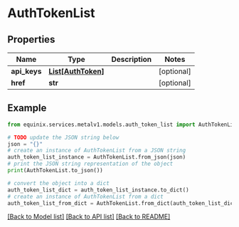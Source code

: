 # AuthTokenList


## Properties

Name | Type | Description | Notes
------------ | ------------- | ------------- | -------------
**api_keys** | [**List[AuthToken]**](AuthToken.md) |  | [optional] 
**href** | **str** |  | [optional] 

## Example

```python
from equinix.services.metalv1.models.auth_token_list import AuthTokenList

# TODO update the JSON string below
json = "{}"
# create an instance of AuthTokenList from a JSON string
auth_token_list_instance = AuthTokenList.from_json(json)
# print the JSON string representation of the object
print(AuthTokenList.to_json())

# convert the object into a dict
auth_token_list_dict = auth_token_list_instance.to_dict()
# create an instance of AuthTokenList from a dict
auth_token_list_from_dict = AuthTokenList.from_dict(auth_token_list_dict)
```
[[Back to Model list]](../README.md#documentation-for-models) [[Back to API list]](../README.md#documentation-for-api-endpoints) [[Back to README]](../README.md)


